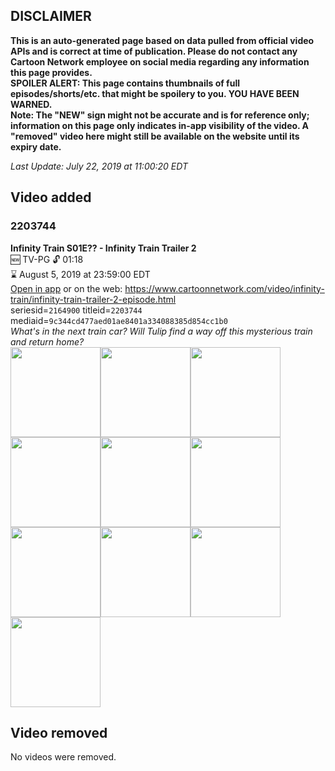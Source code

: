 ## DISCLAIMER
**This is an auto-generated page based on data pulled from official video APIs and is correct at time of publication. Please do not contact any Cartoon Network employee on social media regarding any information this page provides.**  
**SPOILER ALERT: This page contains thumbnails of full episodes/shorts/etc. that might be spoilery to you. YOU HAVE BEEN WARNED.**  
**Note: The "NEW" sign might not be accurate and is for reference only; information on this page only indicates in-app visibility of the video. A "removed" video here might still be available on the website until its expiry date.**  

_Last Update: July 22, 2019 at 11:00:20 EDT_
## Video added
### 2203744
**Infinity Train S01E?? - Infinity Train Trailer 2**  
🆕 TV-PG 🔓 01:18  
⌛ August 5, 2019 at 23:59:00 EDT  
[Open in app](https://tinyurl.com/yy2rxfeu) or on the web: https://www.cartoonnetwork.com/video/infinity-train/infinity-train-trailer-2-episode.html  
seriesid=`2164900` titleid=`2203744` mediaid=`9c344cd477aed01ae8401a334088385d854cc1b0`  
_What's in the next train car? Will Tulip find a way off this mysterious train and return home?_  
<a href="https://s3.amazonaws.com/cartoonorchestrator/2203744_001_1280x720.jpg"><img src="https://s3.amazonaws.com/cartoonorchestrator/2203744_001_640x360.jpg" height="144px" /></a><a href="https://s3.amazonaws.com/cartoonorchestrator/2203744_002_1280x720.jpg"><img src="https://s3.amazonaws.com/cartoonorchestrator/2203744_002_640x360.jpg" height="144px" /></a><a href="https://s3.amazonaws.com/cartoonorchestrator/2203744_003_1280x720.jpg"><img src="https://s3.amazonaws.com/cartoonorchestrator/2203744_003_640x360.jpg" height="144px" /></a><a href="https://s3.amazonaws.com/cartoonorchestrator/2203744_004_1280x720.jpg"><img src="https://s3.amazonaws.com/cartoonorchestrator/2203744_004_640x360.jpg" height="144px" /></a><a href="https://s3.amazonaws.com/cartoonorchestrator/2203744_005_1280x720.jpg"><img src="https://s3.amazonaws.com/cartoonorchestrator/2203744_005_640x360.jpg" height="144px" /></a><a href="https://s3.amazonaws.com/cartoonorchestrator/2203744_006_1280x720.jpg"><img src="https://s3.amazonaws.com/cartoonorchestrator/2203744_006_640x360.jpg" height="144px" /></a><a href="https://s3.amazonaws.com/cartoonorchestrator/2203744_007_1280x720.jpg"><img src="https://s3.amazonaws.com/cartoonorchestrator/2203744_007_640x360.jpg" height="144px" /></a><a href="https://s3.amazonaws.com/cartoonorchestrator/2203744_008_1280x720.jpg"><img src="https://s3.amazonaws.com/cartoonorchestrator/2203744_008_640x360.jpg" height="144px" /></a><a href="https://s3.amazonaws.com/cartoonorchestrator/2203744_009_1280x720.jpg"><img src="https://s3.amazonaws.com/cartoonorchestrator/2203744_009_640x360.jpg" height="144px" /></a><a href="https://s3.amazonaws.com/cartoonorchestrator/2203744_010_1280x720.jpg"><img src="https://s3.amazonaws.com/cartoonorchestrator/2203744_010_640x360.jpg" height="144px" /></a>
## Video removed
No videos were removed.
